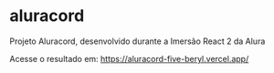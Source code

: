 # aluracord
Projeto Aluracord, desenvolvido durante a Imersão React 2 da Alura

Acesse o resultado em: https://aluracord-five-beryl.vercel.app/
